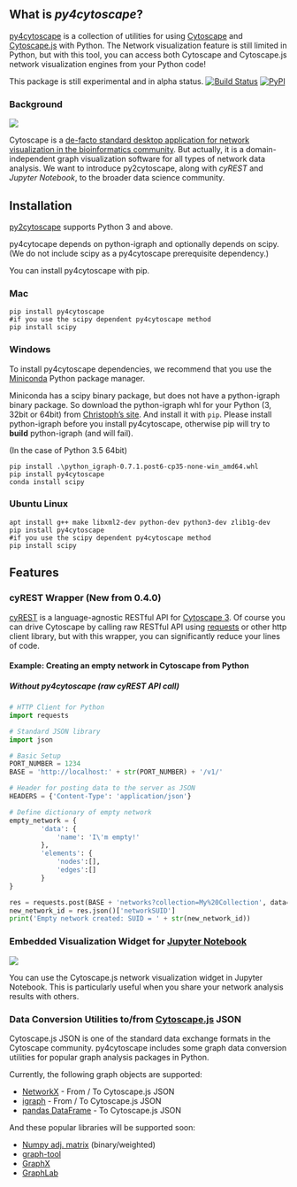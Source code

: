 ﻿## What is _py4cytoscape_?
[py4cytoscape](https://github.com/cytoscape/py4cytoscape) is a collection of utilities for using [Cytoscape](http://www.cytoscape.org/) and [Cytoscape.js](http://js.cytoscape.org/) with Python.  The Network visualization feature is still limited in Python, but with this tool, you can access both Cytoscape and Cytoscape.js network visualization engines from your Python code!

This package is still experimental and in alpha status.
[![Build Status](https://travis-ci.org/idekerlab/py2cytoscape.svg?branch=develop)](https://travis-ci.org/idekerlab/py2cytoscape)
[![PyPI](https://img.shields.io/pypi/v/py2cytoscape.svg)](https://pypi.python.org/pypi/py2cytoscape)

### Background

![](http://cl.ly/Xk5o/cytoscape-flat-logo-orange-100.png)

Cytoscape is a [de-facto standard desktop application for network visualization in the bioinformatics community](https://scholar.google.com/scholar?hl=en&q=cytoscape).  But actually, it is a domain-independent graph visualization software for all types of network data analysis.  We want to introduce py2cytoscape, along with _cyREST_ and _Jupyter Notebook_, to the broader data science community.

## Installation

[py2cytoscape](https://github.com/cytoscape/py2cytoscape) supports Python 3 and above.

py4cytocape depends on python-igraph and optionally depends on scipy.
(We do not include scipy as a py4cytoscape prerequisite dependency.)

You can install py4cytoscape with pip.

### Mac


```shell
pip install py4cytoscape
#if you use the scipy dependent py4cytoscape method
pip install scipy
```

### Windows

To install py4cytoscape dependencies, we recommend that you use the [Miniconda](http://conda.pydata.org/miniconda.html) Python package manager.

Miniconda has a scipy binary package, but does not have a python-igraph binary package.
So download the python-igraph whl for your Python (3, 32bit or 64bit) from [Christoph’s site](http://www.lfd.uci.edu/~gohlke/pythonlibs/#python-igraph).
And install it with `pip`.
Please install python-igraph before you install py4cytoscape, otherwise pip will try to **build** python-igraph (and will fail). 

(In the case of Python 3.5 64bit)

```
pip install .\python_igraph-0.7.1.post6-cp35-none-win_amd64.whl
pip install py4cytoscape
conda install scipy
```

### Ubuntu Linux

```shell
apt install g++ make libxml2-dev python-dev python3-dev zlib1g-dev
pip install py4cytoscape
#if you use the scipy dependent py4cytoscape method
pip install scipy
```

## Features

### cyREST Wrapper (New from 0.4.0)
[cyREST](http://apps.cytoscape.org/apps/cyrest) is a language-agnostic RESTful API for [Cytoscape 3](http://www.cytoscape.org/what_is_cytoscape.html).  Of course you can drive Cytoscape by calling raw RESTful API using [requests]() or other http client library, but with this wrapper, you can significantly reduce your lines of code.

#### Example: Creating an empty network in Cytoscape from Python

##### __Without__ py4cytoscape (raw cyREST API call)

```python
# HTTP Client for Python
import requests

# Standard JSON library
import json

# Basic Setup
PORT_NUMBER = 1234
BASE = 'http://localhost:' + str(PORT_NUMBER) + '/v1/'

# Header for posting data to the server as JSON
HEADERS = {'Content-Type': 'application/json'}

# Define dictionary of empty network
empty_network = {
        'data': {
            'name': 'I\'m empty!'
        },
        'elements': {
            'nodes':[],
            'edges':[]
        }
}

res = requests.post(BASE + 'networks?collection=My%20Collection', data=json.dumps(empty_network), headers=HEADERS)
new_network_id = res.json()['networkSUID']
print('Empty network created: SUID = ' + str(new_network_id))
```


### Embedded Visualization Widget for [Jupyter Notebook](http://jupyter.org/)

![](http://cl.ly/aexk/cyjs_widget.png)

You can use the Cytoscape.js network visualization widget in Jupyter Notebook. This is particularly useful when you share your network analysis results with others.


### Data Conversion Utilities to/from [Cytoscape.js](http://js.cytoscape.org/) JSON
Cytoscape.js JSON is one of the standard data exchange formats in the Cytoscape community.  py4cytoscape includes some graph data conversion utilities for popular graph analysis packages in Python.

Currently, the following graph objects are supported:

* [NetworkX](https://networkx.github.io/) - From / To Cytoscape.js JSON
* [igraph](http://igraph.org/python/) - From / To Cytoscape.js JSON
* [pandas DataFrame](http://pandas.pydata.org/) - To Cytoscape.js JSON

And these popular libraries will be supported soon:

* [Numpy adj. matrix](http://www.numpy.org/) (binary/weighted)
* [graph-tool](http://graph-tool.skewed.de/)
* [GraphX](https://spark.apache.org/graphx/)
* [GraphLab](https://github.com/dato-code/Dato-Core)

